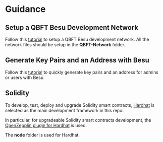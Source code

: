 # Guidance
## Setup a QBFT Besu Development Network
Follow this [tutorial](https://besu.hyperledger.org/private-networks/tutorials/qbft) to setup a QBFT Besu development network. All the network files should be setup in the <b>QBFT-Network</b> folder.

## Generate Key Pairs and an Address with Besu
Follow this [tutorial](https://blog.8bitzen.com/blog/2019-11-21-how-to-generate-a-public-key-a-private-key-and-an-address-with-besu) to quickly generate key pairs and an address for admins or users with Besu.

## Solidity
To develop, test, deploy and upgrade Solidity smart contracts, [Hardhat](https://hardhat.org/hardhat-runner/docs/getting-started) is selected as the main development framework in this repo. 

In particular, for upgradeable Solidity smart contracts development, the [OpenZepplin plugin for Hardhat](https://docs.openzeppelin.com/upgrades-plugins/1.x/hardhat-upgrades) is used. 

The <b>node</b> folder is used for Hardhat.
